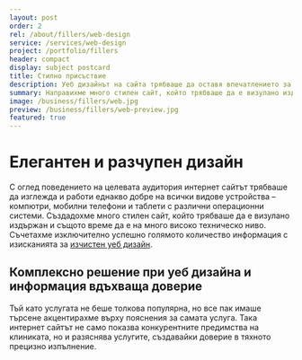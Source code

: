 ```yaml
---
layout: post
order: 2
rel: /about/fillers/web-design
service: /services/web-design
project: /portfolio/fillers
header: compact
display: subject postcard
title: Стилно присъствие
description: Уеб дизайнът на сайта трябваше да оставя впечатлението за професионализъм и да вдъхва доверие.
summary: Направихме много стилен сайт, който трябваше да е визулано издържан и същото време да е на много високо техническо ниво. Съчетахме изключително успешно голямото количество информация с изисканията за изчистен дизайн.
image: /business/fillers/web.jpg
preview: /business/fillers/web-preview.jpg
featured: true
---
```

# Елегантен и разчупен дизайн
С оглед поведението на целевата аудитория интернет сайтът трябваше да изглежда и работи еднакво добре на всички видове устройства – компютри, мобилни телефони и таблети с различни операционни системи. Създадохме много стилен сайт, който трябваше да е визулано издържан и същото време да е на много високо техническо ниво. Съчетахме изключително успешно голямото количество информация с изисканията за [изчистен уеб дизайн](./../../маркетинг/уеб-дизайн.html).

## Комплексно решение при уеб дизайна и информация вдъхваща доверие
Тъй като услугата не беше толкова популярна, но все пак имаше търсене акцентирахме върху пояснения за самата услуга. Така интернет сайтът не само показва конкурентните предимства на клиниката, но и разяснява услугите, създавайки доверие в тяхното прецизно изпълнение.
